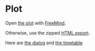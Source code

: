 # Plot

Open [the plot](plot.mm) with [FreeMind](http://freemind.sourceforge.net/wiki/index.php/Download#Download).

Otherwise, use the zipped [HTML export](plot.zip).

Here are [the dialog](dialog.html) and [the timetable](timetable.md)
